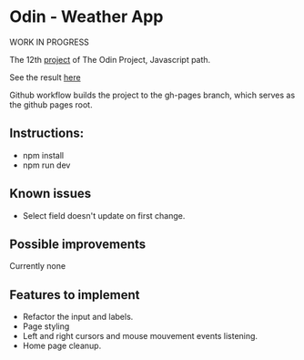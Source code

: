 # Odin - Weather App

WORK IN PROGRESS

The 12th [project](https://www.theodinproject.com/lessons/node-path-javascript-weather-app) of The Odin Project, Javascript path.

See the result [here](https://pinsonjulien.github.io/odin-weather-app/)

Github workflow builds the project to the gh-pages branch, which serves as the github pages root.

## Instructions:
- npm install
- npm run dev

## Known issues
- Select field doesn't update on first change.

## Possible improvements
Currently none

## Features to implement
- Refactor the input and labels.
- Page styling
- Left and right cursors and mouse mouvement events listening.
- Home page cleanup.